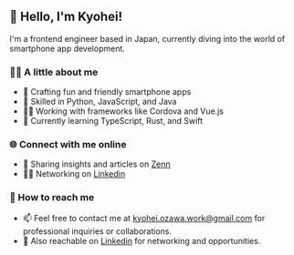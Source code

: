 ## 👋 Hello, I'm Kyohei!

I'm a frontend engineer based in Japan, currently diving into the world of smartphone app development.

### 👨‍💻 A little about me

- 📱 Crafting fun and friendly smartphone apps
- 🍳 Skilled in Python, JavaScript, and Java
- 🏃‍♂️ Working with frameworks like Cordova and Vue.js
- 🌱 Currently learning TypeScript, Rust, and Swift

### 🌐 Connect with me online

- 🤔 Sharing insights and articles on [Zenn](https://zenn.dev/zawa_kyo)
- 🙋‍♂️ Networking on [Linkedin](https://www.linkedin.com/in/kyohei-ozawa/)

### 📮 How to reach me

- 📫 Feel free to contact me at [kyohei.ozawa.work@gmail.com](mailto:kyohei.ozawa.work@gmail.com) for professional inquiries or collaborations.
- 🔗 Also reachable on [Linkedin](https://www.linkedin.com/in/kyohei-ozawa/) for networking and opportunities.

